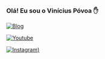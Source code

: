 ### Olá! Eu sou o Vinícius Póvoa ✋

[![Blog](https://img.shields.io/badge/website-000000?style=for-the-badge&logo=About.me&logoColor=white)](https://vpdeveloper.com.br)


[![Youtube](https://img.shields.io/badge/YouTube-FF0000?style=for-the-badge&logo=youtube&logoColor=white)](https://youtube.com/c/vpdeveloper)


[![Instagram](https://img.shields.io/badge/Instagram-E4405F?style=for-the-badge&logo=instagram&logoColor=white))](https://instagram.com/c/vpdeveloper)
